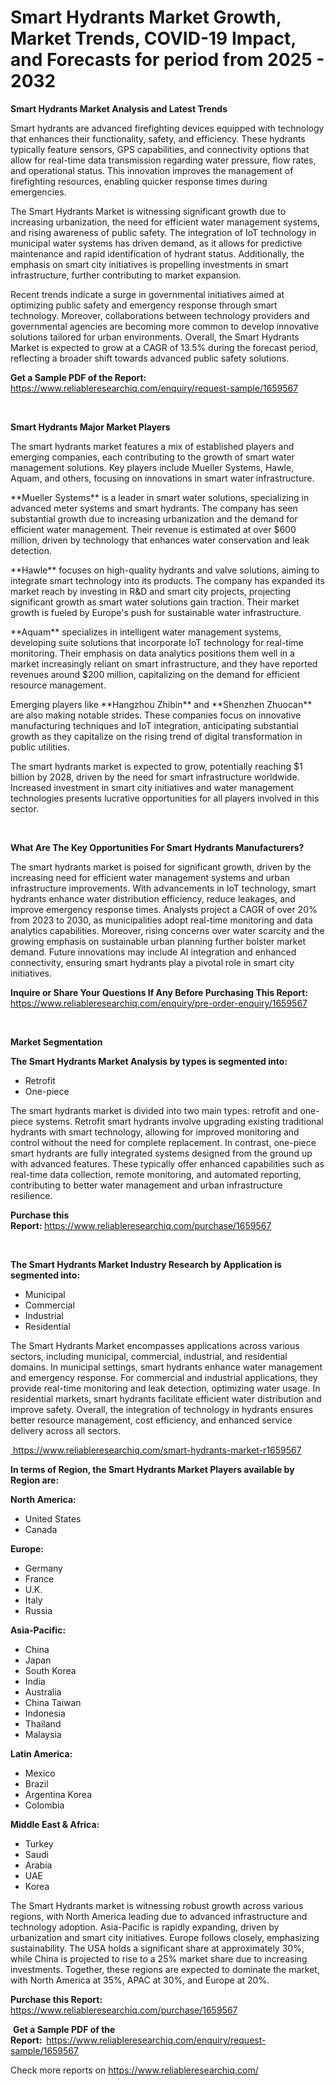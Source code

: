 <p><h1>Smart Hydrants Market Growth, Market Trends, COVID-19 Impact, and Forecasts for period from 2025 - 2032</h1></p><p><strong>Smart Hydrants Market Analysis and Latest Trends</strong></p>
<p><p>Smart hydrants are advanced firefighting devices equipped with technology that enhances their functionality, safety, and efficiency. These hydrants typically feature sensors, GPS capabilities, and connectivity options that allow for real-time data transmission regarding water pressure, flow rates, and operational status. This innovation improves the management of firefighting resources, enabling quicker response times during emergencies.</p><p>The Smart Hydrants Market is witnessing significant growth due to increasing urbanization, the need for efficient water management systems, and rising awareness of public safety. The integration of IoT technology in municipal water systems has driven demand, as it allows for predictive maintenance and rapid identification of hydrant status. Additionally, the emphasis on smart city initiatives is propelling investments in smart infrastructure, further contributing to market expansion.</p><p>Recent trends indicate a surge in governmental initiatives aimed at optimizing public safety and emergency response through smart technology. Moreover, collaborations between technology providers and governmental agencies are becoming more common to develop innovative solutions tailored for urban environments. Overall, the Smart Hydrants Market is expected to grow at a CAGR of 13.5% during the forecast period, reflecting a broader shift towards advanced public safety solutions.</p></p>
<p><strong>Get a Sample PDF of the Report:&nbsp;</strong> <a href="https://www.reliableresearchiq.com/enquiry/request-sample/1659567?utm_campaign=2593&utm_medium=2&utm_source=Github&utm_content=ia&utm_term=23032025&utm_id=smart-hydrants">https://www.reliableresearchiq.com/enquiry/request-sample/1659567</a></p>
<p>&nbsp;</p>
<p><strong>Smart Hydrants Major Market Players</strong></p>
<p><p>The smart hydrants market features a mix of established players and emerging companies, each contributing to the growth of smart water management solutions. Key players include Mueller Systems, Hawle, Aquam, and others, focusing on innovations in smart water infrastructure.</p><p>**Mueller Systems** is a leader in smart water solutions, specializing in advanced meter systems and smart hydrants. The company has seen substantial growth due to increasing urbanization and the demand for efficient water management. Their revenue is estimated at over $600 million, driven by technology that enhances water conservation and leak detection.</p><p>**Hawle** focuses on high-quality hydrants and valve solutions, aiming to integrate smart technology into its products. The company has expanded its market reach by investing in R&D and smart city projects, projecting significant growth as smart water solutions gain traction. Their market growth is fueled by Europe's push for sustainable water infrastructure.</p><p>**Aquam** specializes in intelligent water management systems, developing suite solutions that incorporate IoT technology for real-time monitoring. Their emphasis on data analytics positions them well in a market increasingly reliant on smart infrastructure, and they have reported revenues around $200 million, capitalizing on the demand for efficient resource management.</p><p>Emerging players like **Hangzhou Zhibin** and **Shenzhen Zhuocan** are also making notable strides. These companies focus on innovative manufacturing techniques and IoT integration, anticipating substantial growth as they capitalize on the rising trend of digital transformation in public utilities.</p><p>The smart hydrants market is expected to grow, potentially reaching $1 billion by 2028, driven by the need for smart infrastructure worldwide. Increased investment in smart city initiatives and water management technologies presents lucrative opportunities for all players involved in this sector.</p></p>
<p>&nbsp;</p>
<p><strong>What Are The Key Opportunities For Smart Hydrants Manufacturers?</strong></p>
<p><p>The smart hydrants market is poised for significant growth, driven by the increasing need for efficient water management systems and urban infrastructure improvements. With advancements in IoT technology, smart hydrants enhance water distribution efficiency, reduce leakages, and improve emergency response times. Analysts project a CAGR of over 20% from 2023 to 2030, as municipalities adopt real-time monitoring and data analytics capabilities. Moreover, rising concerns over water scarcity and the growing emphasis on sustainable urban planning further bolster market demand. Future innovations may include AI integration and enhanced connectivity, ensuring smart hydrants play a pivotal role in smart city initiatives.</p></p>
<p><strong>Inquire or Share Your Questions If Any Before Purchasing This Report:</strong> <a href="https://www.reliableresearchiq.com/enquiry/pre-order-enquiry/1659567?utm_campaign=2593&utm_medium=2&utm_source=Github&utm_content=ia&utm_term=23032025&utm_id=smart-hydrants">https://www.reliableresearchiq.com/enquiry/pre-order-enquiry/1659567</a></p>
<p>&nbsp;</p>
<p><strong>Market Segmentation</strong></p>
<p><strong>The Smart Hydrants Market Analysis by types is segmented into:</strong></p>
<p><ul><li>Retrofit</li><li>One-piece</li></ul></p>
<p><p>The smart hydrants market is divided into two main types: retrofit and one-piece systems. Retrofit smart hydrants involve upgrading existing traditional hydrants with smart technology, allowing for improved monitoring and control without the need for complete replacement. In contrast, one-piece smart hydrants are fully integrated systems designed from the ground up with advanced features. These typically offer enhanced capabilities such as real-time data collection, remote monitoring, and automated reporting, contributing to better water management and urban infrastructure resilience.</p></p>
<p><strong>Purchase this Report:&nbsp;</strong><a href="https://www.reliableresearchiq.com/purchase/1659567?utm_campaign=2593&utm_medium=2&utm_source=Github&utm_content=ia&utm_term=23032025&utm_id=smart-hydrants">https://www.reliableresearchiq.com/purchase/1659567</a></p>
<p>&nbsp;</p>
<p><strong>The Smart Hydrants Market Industry Research by Application is segmented into:</strong></p>
<p><ul><li>Municipal</li><li>Commercial</li><li>Industrial</li><li>Residential</li></ul></p>
<p><p>The Smart Hydrants Market encompasses applications across various sectors, including municipal, commercial, industrial, and residential domains. In municipal settings, smart hydrants enhance water management and emergency response. For commercial and industrial applications, they provide real-time monitoring and leak detection, optimizing water usage. In residential markets, smart hydrants facilitate efficient water distribution and improve safety. Overall, the integration of technology in hydrants ensures better resource management, cost efficiency, and enhanced service delivery across all sectors.</p></p>
<p><a href="https://www.reliableresearchiq.com/smart-hydrants-market-r1659567?utm_campaign=2593&utm_medium=2&utm_source=Github&utm_content=ia&utm_term=23032025&utm_id=smart-hydrants">&nbsp;https://www.reliableresearchiq.com/smart-hydrants-market-r1659567</a></p>
<p><strong>In terms of Region, the Smart Hydrants Market Players available by Region are:</strong></p>
<p>
    <p> <strong> North America: </strong>
        <ul>
            <li>United States</li>
            <li>Canada</li>
        </ul>
        </p> 
    <p> <strong> Europe: </strong>
        <ul>
            <li>Germany</li>
            <li>France</li>
            <li>U.K.</li>
            <li>Italy</li>
            <li>Russia</li>
        </ul>
        </p> 
    <p> <strong> Asia-Pacific: </strong>
        <ul>
            <li>China</li>
            <li>Japan</li>
            <li>South Korea</li>
            <li>India</li>
            <li>Australia</li>
            <li>China Taiwan</li>
            <li>Indonesia</li>
            <li>Thailand</li>
            <li>Malaysia</li>
        </ul>
        </p> 
    <p> <strong> Latin America: </strong>
        <ul>
            <li>Mexico</li>
            <li>Brazil</li>
            <li>Argentina Korea</li>
            <li>Colombia</li>
        </ul>
        </p> 
    <p> <strong> Middle East & Africa: </strong>
        <ul>
            <li>Turkey</li>
            <li>Saudi</li>
            <li>Arabia</li>
            <li>UAE</li>
            <li>Korea</li>
        </ul>
    </p>
    </p>
<p><p>The Smart Hydrants market is witnessing robust growth across various regions, with North America leading due to advanced infrastructure and technology adoption. Asia-Pacific is rapidly expanding, driven by urbanization and smart city initiatives. Europe follows closely, emphasizing sustainability. The USA holds a significant share at approximately 30%, while China is projected to rise to a 25% market share due to increasing investments. Together, these regions are expected to dominate the market, with North America at 35%, APAC at 30%, and Europe at 20%.</p></p>
<p><strong>Purchase this Report: </strong><a href="https://www.reliableresearchiq.com/purchase/1659567?utm_campaign=2593&utm_medium=2&utm_source=Github&utm_content=ia&utm_term=23032025&utm_id=smart-hydrants">https://www.reliableresearchiq.com/purchase/1659567</a></p>
<p>&nbsp;<strong>Get a Sample PDF of the Report:&nbsp;&nbsp;</strong><a href="https://www.reliableresearchiq.com/enquiry/request-sample/1659567?utm_campaign=2593&utm_medium=2&utm_source=Github&utm_content=ia&utm_term=23032025&utm_id=smart-hydrants">https://www.reliableresearchiq.com/enquiry/request-sample/1659567</a></p>
<p><strong></strong></p>
<p>Check more reports on <a href="https://www.reliableresearchiq.com/?utm_campaign=2593&utm_medium=2&utm_source=Github&utm_content=ia&utm_term=23032025&utm_id=smart-hydrants">https://www.reliableresearchiq.com/</a></p>
